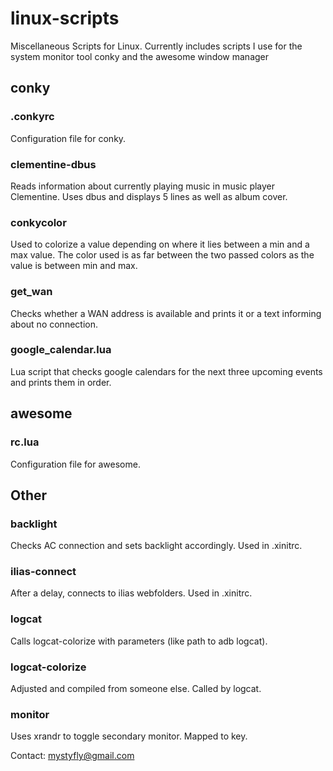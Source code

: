 linux-scripts
=============

Miscellaneous Scripts for Linux. Currently includes scripts I use for the system monitor tool conky and the awesome window manager

conky
-----

### .conkyrc
Configuration file for conky.

### clementine-dbus
Reads information about currently playing music in music player Clementine. Uses dbus and displays 5 lines as well as album cover.

### conkycolor
Used to colorize a value depending on where it lies between a min and a max value. The color used is as far between the two passed colors as the value is between min and max.

### get_wan
Checks whether a WAN address is available and prints it or a text informing about no connection.

### google_calendar.lua
Lua script that checks google calendars for the next three upcoming events and prints them in order.


awesome
-------

### rc.lua
Configuration file for awesome.


Other
-----

### backlight
Checks AC connection and sets backlight accordingly. Used in .xinitrc.

### ilias-connect
After a delay, connects to ilias webfolders. Used in .xinitrc.

### logcat
Calls logcat-colorize with parameters (like path to adb logcat).

### logcat-colorize
Adjusted and compiled from someone else. Called by logcat.

### monitor
Uses xrandr to toggle secondary monitor. Mapped to key.




Contact: mystyfly@gmail.com

